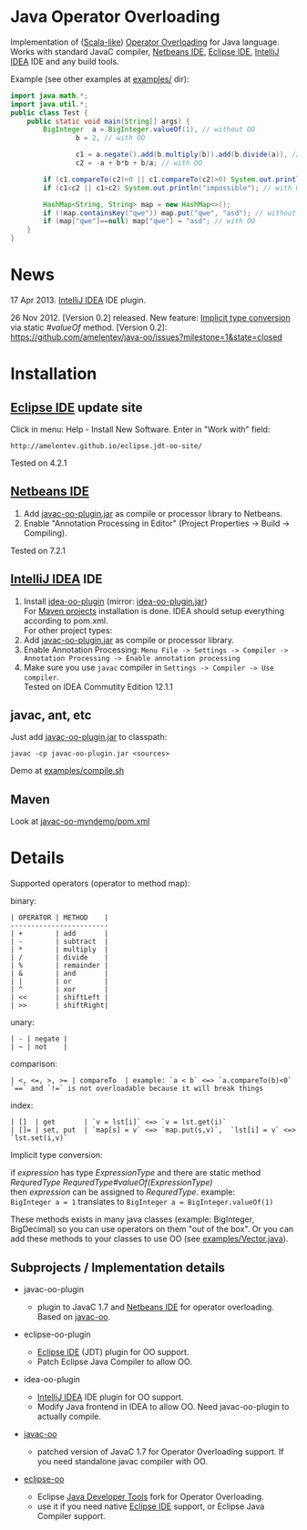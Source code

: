 # Java Operator Overloading #

Implementation of ([Scala-like]) [Operator Overloading] for Java language.
Works with standard JavaC compiler, [Netbeans IDE], [Eclipse IDE], [IntelliJ IDEA] IDE and any build tools.

Example (see other examples at [examples/](https://github.com/amelentev/java-oo/tree/master/examples) dir):

```java
import java.math.*;
import java.util.*;
public class Test {
	public static void main(String[] args) {
		BigInteger  a = BigInteger.valueOf(1), // without OO
				b = 2, // with OO

				c1 = a.negate().add(b.multiply(b)).add(b.divide(a)), // without OO
				c2 = -a + b*b + b/a; // with OO

		if (c1.compareTo(c2)<0 || c1.compareTo(c2)>0) System.out.println("impossible"); // without OO
		if (c1<c2 || c1>c2) System.out.println("impossible"); // with OO

		HashMap<String, String> map = new HashMap<>();
		if (!map.containsKey("qwe")) map.put("qwe", "asd"); // without OO
		if (map["qwe"]==null) map["qwe"] = "asd"; // with OO
	}
}
```

# News #
17 Apr 2013. [IntelliJ IDEA](#intellij-idea-ide) IDE plugin.

26 Nov 2012. [Version 0.2] released. New feature: [Implicit type conversion](https://github.com/amelentev/java-oo/issues/4) via static _#valueOf_ method.
[Version 0.2]: https://github.com/amelentev/java-oo/issues?milestone=1&state=closed

# Installation #

## [Eclipse IDE] update site ##
Click in menu: Help - Install New Software. Enter in "Work with" field:

	http://amelentev.github.io/eclipse.jdt-oo-site/

Tested on 4.2.1

## [Netbeans IDE] ##
1. Add [javac-oo-plugin.jar] as compile or processor library to Netbeans.
2. Enable "Annotation Processing in Editor" (Project Properties -> Build -> Compiling).

Tested on 7.2.1

## [IntelliJ IDEA] IDE ##
1. Install [idea-oo-plugin](http://plugins.jetbrains.com/plugin?pr=&pluginId=7224)
(mirror: [idea-oo-plugin.jar]) <br/>
For [Maven projects](#maven) installation is done. IDEA should setup everything according to pom.xml. <br/>
For other project types: <br/>
2. Add [javac-oo-plugin.jar] as compile or processor library.
3. Enable Annotation Processing:
`Menu File -> Settings -> Compiler -> Annotation Processing -> Enable annotation processing`
4. Make sure you use `javac` compiler in `Settings -> Compiler -> Use compiler`. <br/>
Tested on IDEA Commutity Edition 12.1.1

## javac, ant, etc ##
Just add [javac-oo-plugin.jar] to classpath:
```
javac -cp javac-oo-plugin.jar <sources>
```
Demo at [examples/compile.sh](https://github.com/amelentev/java-oo/blob/master/examples/compile.sh)

## Maven ##
Look at [javac-oo-mvndemo/pom.xml](https://github.com/amelentev/java-oo/blob/master/javac-oo-mvndemo/pom.xml)

# Details #

Supported operators (operator to method map):

binary:

	| OPERATOR | METHOD    |
	------------------------
	| +        | add       |
	| -        | subtract  |
	| *        | multiply  |
	| /        | divide    |
	| %        | remainder |
	| &        | and       |
	| |        | or        |
	| ^        | xor       |
	| <<       | shiftLeft |
	| >>       | shiftRight|

unary:

	| - | negate |
	| ~ | not    |

comparison:

	| <, <=, >, >= | compareTo	| example: `a < b` <=> `a.compareTo(b)<0`
	`==` and `!=` is not overloadable because it will break things

index:

	| []  | get       | `v = lst[i]` <=> `v = lst.get(i)`
	| []= | set, put  | `map[s] = v` <=> `map.put(s,v)`,  `lst[i] = v` <=> `lst.set(i,v)`

Implicit type conversion:

if _expression_ has type _ExpressionType_ and there are static method _RequredType RequredType#valueOf(ExpressionType)_<br/> 
then _expression_ can be assigned to _RequredType_.
example: <br/>
`BigInteger a = 1` translates to `BigInteger a = BigInteger.valueOf(1)`

These methods exists in many java classes (example: BigInteger, BigDecimal) so you can
use operators on them "out of the box". Or you can add these methods to your classes to use OO (see [examples/Vector.java](https://github.com/amelentev/java-oo/blob/master/examples/Vector.java)).


## Subprojects / Implementation details

- javac-oo-plugin
	- plugin to JavaC 1.7 and [Netbeans IDE] for operator overloading. Based on [javac-oo].

- eclipse-oo-plugin
	- [Eclipse IDE] (JDT) plugin for OO support.
	- Patch Eclipse Java Compiler to allow OO.

- idea-oo-plugin
	- [IntelliJ IDEA] IDE plugin for OO support. 
	- Modify Java frontend in IDEA to allow OO. Need javac-oo-plugin to actually compile.

- [javac-oo]
	- patched version of JavaC 1.7 for Operator Overloading support. If you need standalone javac compiler with OO.

- [eclipse-oo]
	- Eclipse [Java Developer Tools] fork for Operator Overloading.
	- use it if you need native [Eclipse IDE] support, or Eclipse Java Compiler support.


[Scala-like]: http://www.slideshare.net/joeygibson/operator-overloading-in-scala-2923973
[javac-oo]: https://bitbucket.org/amelentev/javac-oo
[lombok]: http://projectlombok.org/
[lombok-oo]: https://github.com/amelentev/lombok-oo
[Eclipse IDE]: http://eclipse.org/
[Netbeans IDE]: http://www.netbeans.org/
[IntelliJ IDEA]: http://www.jetbrains.com/idea/
[Java Developer Tools]: http://eclipse.org/jdt/
[eclipse-oo]: https://github.com/amelentev/eclipse.jdt-oo
[Operator Overloading]: http://en.wikipedia.org/wiki/Operator_overloading

[javac-oo-plugin.jar]: http://amelentev.github.io/mvnrepo/java-oo/javac-oo-plugin/0.2/javac-oo-plugin-0.2.jar
[idea-oo-plugin.jar]: http://amelentev.github.io/mvnrepo/java-oo/idea-oo-plugin/idea-oo-plugin-0.2.jar
